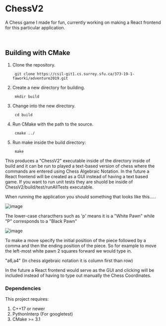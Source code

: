 # ChessV2

A Chess game I made for fun, currently working on making a React frontend for this particular application.

<br />

## Building with CMake

1. Clone the repository.

        git clone https://csil-git1.cs.surrey.sfu.ca/373-19-1-faworki/adventure2019.git

2. Create a new directory for building.

        mkdir build

3. Change into the new directory.

        cd build

4. Run CMake with the path to the source.

        cmake ../

5. Run make inside the build directory:

        make

This produces a "ChessV2" executable inside of the directory inside of build and it can be run to played a text-based version of chess where the commands are entered using Chess Algebraic Notation. In the future a React frontend will be created as a GUI instead of having a text based game. If you want to run unit tests they are shuold be inside of ChessV2/build/test/runAllTests executable.

When running the application you should something that looks like this.....

![image](https://user-images.githubusercontent.com/36338184/117098456-60893f00-ad23-11eb-9d73-97e0274c440b.png)

The lower-case characthers such as 'p' means it is a "White Pawn" while "P" corresponds to a "Black Pawn"



![image](https://user-images.githubusercontent.com/36338184/117097523-c1634800-ad20-11eb-890a-065a2ac8cc13.png)


To make a move specify the initial position of the piece followed by a comma and then the ending position of the piece.
So for example to move the left-most white pawn 2 squares forward we would type in.

"a6,a4"   (In chess algebraic notation it is column first than row)

In the future a React frontend would serve as the GUI and clicking will be included instead of having to type out manually the Chess Coordinates.


### Dependencies
This project requires:

1. C++17 or newer
2. PythonInterp (For googletest)
3. CMake >= 3.1
